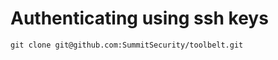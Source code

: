 <!-- TITLE: Git Intro -->
<!-- SUBTITLE: A quick summary of Git Intro -->

# Authenticating using ssh keys
```
git clone git@github.com:SummitSecurity/toolbelt.git
```